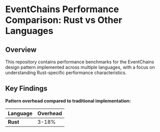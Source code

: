 # EventChains Performance Comparison: Rust vs Other Languages

## Overview

This repository contains performance benchmarks for the EventChains design pattern 
implemented across multiple languages, with a focus on understanding Rust-specific 
performance characteristics.

## Key Findings

**Pattern overhead compared to traditional implementation:**

| Language | Overhead |
|----------|----------|
| **Rust** | 3-18%    |
